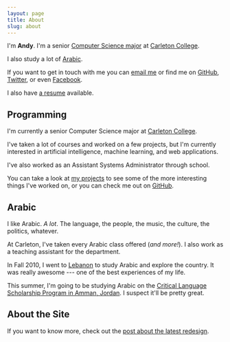 ```yaml
---
layout: page
title: About
slug: about
---
```


I'm __Andy__. I'm a senior <a href="#programming">Computer Science major</a> at [Carleton College][1].

I also study a lot of <a href="#arabic">Arabic</a>.

If you want to get in touch with me you can [email me][2] or find me on [GitHub][3], [Twitter][4], or even [Facebook][5].

I also have [a resume][6] available.

## <a class="heading" name="programming">Programming</a>

I'm currently a senior Computer Science major at [Carleton College][7].

I've taken a lot of courses and worked on a few projects, but I'm currently interested in artificial intelligence, machine learning, and web applications.

I've also worked as an Assistant Systems Administrator through school.

You can take a look at [my projects][8] to see some of the more interesting things I've worked on, or you can check me out on [GitHub][9].

## <a class="heading" name="arabic">Arabic</a>

I like Arabic. _A lot_. The language, the people, the music, the culture, the politics, whatever.

At Carleton, I've taken every Arabic class offered (_and more!_).
I also work as a teaching assistant for the department.

In Fall 2010, I went to [Lebanon][10] to study Arabic and explore the country. It was really awesome --- one of the best experiences of my life.

This summer, I'm going to be studying Arabic on the [Critical Language Scholarship Program in Amman, Jordan][11].
I suspect it'll be pretty great.

## <a class="heading" name="about-site">About the Site</a>

If you want to know more, check out the [post about the latest redesign][12].


[1]: http://www.carleton.edu
[2]: andy@andyfreeland.net
[3]: https://github.com/rouge8
[4]: https://twitter.com/rouge8
[5]: https://www.facebook.com/andy.freeland
[6]: /resume.pdf
[7]: http://www.carleton.edu
[8]: /projects/
[9]: https://github.com/rouge8
[10]: /lebanon/
[11]: http://clscholarship.org/details/arabic-amman.htm
[12]: /2011/08/25/redesign/
